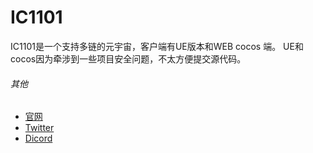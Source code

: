 # IC1101



IC1101是一个支持多链的元宇宙，客户端有UE版本和WEB cocos 端。 UE和cocos因为牵涉到一些项目安全问题，不太方便提交源代码。



###### 其他

- [官网](https://ic1101.world/)
- [Twitter](https://twitter.com/IC1101World)
- [Dicord](https://discord.gg/bSZbmeY5Jw)